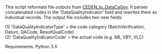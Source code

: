 This script reformats file outputs from [CEDEN_to_DataCaGov](https://github.com/CAWaterBoardDataCenter/CEDEN_to_DataCAGov). It parses concatenated codes in the 'DataQualityIndicator' field and rewrites them as individual records. The output file includes two new fields: 

(1) 'DataQualityIndicatorType'  = the code category (BatchVerification, Datum, QACode, ResultQualCode)<br />
(2) 'DataQualityIndicatorCode'  = the actual code (e.g. NR, VBY, VLC)

Requirements: Python 3.X
